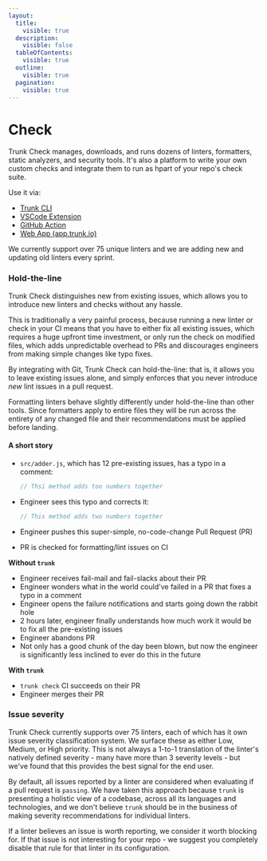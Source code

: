 ```yaml
---
layout:
  title:
    visible: true
  description:
    visible: false
  tableOfContents:
    visible: true
  outline:
    visible: true
  pagination:
    visible: true
---
```


# Check

Trunk Check manages, downloads, and runs dozens of linters, formatters, static analyzers, and security tools. It's also a platform to write your own custom checks and integrate them to run as hpart of your repo's check suite.

Use it via:

* [Trunk CLI](../cli/)
* [VSCode Extension](https://marketplace.visualstudio.com/items?itemName=trunk.io)
* [GitHub Action](https://github.com/marketplace/actions/trunk-check)
* [Web App (app.trunk.io)](https://app.trunk.io)

We currently support over 75 unique linters and we are adding new and updating old linters every sprint.

### Hold-the-line

Trunk Check distinguishes new from existing issues, which allows you to introduce new linters and checks without any hassle.

This is traditionally a very painful process, because running a new linter or check in your CI means that you have to either fix all existing issues, which requires a huge upfront time investment, or only run the check on modified files, which adds unpredictable overhead to PRs and discourages engineers from making simple changes like typo fixes.

By integrating with Git, Trunk Check can hold-the-line: that is, it allows you to leave existing issues alone, and simply enforces that you never introduce _new_ lint issues in a pull request.

Formatting linters behave slightly differently under hold-the-line than other tools. Since formatters apply to entire files they will be run across the entirety of any changed file and their recommendations must be applied before landing.

#### A short story

*   `src/adder.js`, which has 12 pre-existing issues, has a typo in a comment:

    ```javascript
    // Thsi method adds too numbers together
    ```
*   Engineer sees this typo and corrects it:

    ```javascript
    // This method adds two numbers together
    ```
* Engineer pushes this super-simple, no-code-change Pull Request (PR)
* PR is checked for formatting/lint issues on CI

**Without `trunk`**

* Engineer receives fail-mail and fail-slacks about their PR
* Engineer wonders what in the world could've failed in a PR that fixes a typo in a comment
* Engineer opens the failure notifications and starts going down the rabbit hole
* 2 hours later, engineer finally understands how much work it would be to fix all the pre-existing issues
* Engineer abandons PR
* Not only has a good chunk of the day been blown, but now the engineer is significantly less inclined to ever do this in the future

**With `trunk`**

* `trunk check` CI succeeds on their PR
* Engineer merges their PR

### Issue severity

Trunk Check currently supports over 75 linters, each of which has it own issue severity classification system. We surface these as either Low, Medium, or High priority. This is not always a 1-to-1 translation of the linter's natively defined severity - many have more than 3 severity levels - but we've found that this provides the best signal for the end user.

By default, all issues reported by a linter are considered when evaluating if a pull request is `passing`. We have taken this approach because `trunk` is presenting a holistic view of a codebase, across all its languages and technologies, and we don't believe `trunk` should be in the business of making severity recommendations for individual linters.

If a linter believes an issue is worth reporting, we consider it worth blocking for. If that issue is not interesting for your repo - we suggest you completely disable that rule for that linter in its configuration.
